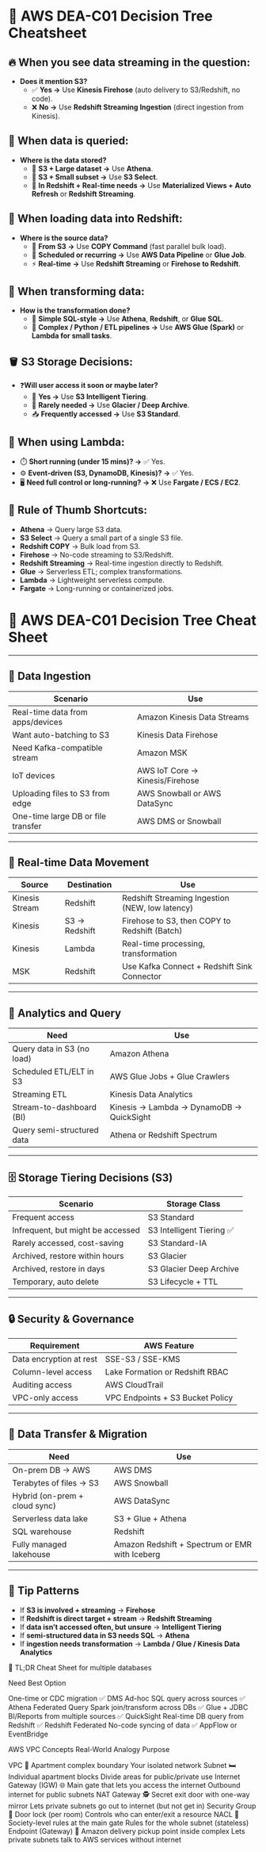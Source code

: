 # 🧠 AWS DEA-C01 Decision Tree Cheatsheet

## 🔥 When you see data streaming in the question:

- **Does it mention S3?**
  - ✅ **Yes →** Use **Kinesis Firehose** (auto delivery to S3/Redshift, no code).
  - ❌ **No →** Use **Redshift Streaming Ingestion** (direct ingestion from Kinesis).

## 🧪 When data is queried:

- **Where is the data stored?**
  - 📂 **S3 + Large dataset →** Use **Athena**.
  - 📂 **S3 + Small subset →** Use **S3 Select**.
  - 🔴 **In Redshift + Real-time needs →** Use **Materialized Views + Auto Refresh** or **Redshift Streaming**.

## 🔄 When loading data into Redshift:

- **Where is the source data?**
  - 📂 **From S3 →** Use **COPY Command** (fast parallel bulk load).
  - 🔁 **Scheduled or recurring →** Use **AWS Data Pipeline** or **Glue Job**.
  - ⚡ **Real-time →** Use **Redshift Streaming** or **Firehose to Redshift**.

## 🧰 When transforming data:

- **How is the transformation done?**
  - 🧪 **Simple SQL-style →** Use **Athena**, **Redshift**, or **Glue SQL**.
  - 🧠 **Complex / Python / ETL pipelines →** Use **AWS Glue (Spark)** or **Lambda for small tasks**.

## 🪣 S3 Storage Decisions:

- ❓**Will user access it soon or maybe later?**
  - 🔁 **Yes →** Use **S3 Intelligent Tiering**.
  - 🧊 **Rarely needed →** Use **Glacier / Deep Archive**.
  - 📥 **Frequently accessed →** Use **S3 Standard**.

## 🤖 When using Lambda:

- ⏱️ **Short running (under 15 mins)? →** ✅ Yes.
- ⚙️ **Event-driven (S3, DynamoDB, Kinesis)? →** ✅ Yes.
- 🖥️ **Need full control or long-running? →** ❌ Use **Fargate / ECS / EC2**.

## 🧠 Rule of Thumb Shortcuts:

- **Athena** → Query large S3 data.
- **S3 Select** → Query a small part of a single S3 file.
- **Redshift COPY** → Bulk load from S3.
- **Firehose** → No-code streaming to S3/Redshift.
- **Redshift Streaming** → Real-time ingestion directly to Redshift.
- **Glue** → Serverless ETL; complex transformations.
- **Lambda** → Lightweight serverless compute.
- **Fargate** → Long-running or containerized jobs.

# 🧠 AWS DEA-C01 Decision Tree Cheat Sheet

---

## 🚀 Data Ingestion

| Scenario                            | Use                                         |
|-------------------------------------|---------------------------------------------|
| Real-time data from apps/devices    | Amazon Kinesis Data Streams                 |
| Want auto-batching to S3            | Kinesis Data Firehose                       |
| Need Kafka-compatible stream        | Amazon MSK                                  |
| IoT devices                         | AWS IoT Core → Kinesis/Firehose             |
| Uploading files to S3 from edge     | AWS Snowball or AWS DataSync                |
| One-time large DB or file transfer  | AWS DMS or Snowball                         |

---

## 🔄 Real-time Data Movement

| Source               | Destination | Use                                                              |
|----------------------|-------------|------------------------------------------------------------------|
| Kinesis Stream       | Redshift    | Redshift Streaming Ingestion (NEW, low latency)                  |
| Kinesis              | S3 → Redshift | Firehose to S3, then COPY to Redshift (Batch)                  |
| Kinesis              | Lambda      | Real-time processing, transformation                             |
| MSK                  | Redshift    | Use Kafka Connect + Redshift Sink Connector                      |

---

## 🧪 Analytics and Query

| Need                               | Use                                                 |
|------------------------------------|------------------------------------------------------|
| Query data in S3 (no load)         | Amazon Athena                                        |
| Scheduled ETL/ELT in S3            | AWS Glue Jobs + Glue Crawlers                       |
| Streaming ETL                      | Kinesis Data Analytics                              |
| Stream-to-dashboard (BI)           | Kinesis → Lambda → DynamoDB → QuickSight           |
| Query semi-structured data         | Athena or Redshift Spectrum                         |

---

## 🗄️ Storage Tiering Decisions (S3)

| Scenario                            | Storage Class                 |
|-------------------------------------|-------------------------------|
| Frequent access                     | S3 Standard                   |
| Infrequent, but might be accessed   | S3 Intelligent Tiering ✅     |
| Rarely accessed, cost-saving        | S3 Standard-IA                |
| Archived, restore within hours      | S3 Glacier                    |
| Archived, restore in days           | S3 Glacier Deep Archive       |
| Temporary, auto delete              | S3 Lifecycle + TTL            |

---

## 🔒 Security & Governance

| Requirement               | AWS Feature                            |
|---------------------------|-----------------------------------------|
| Data encryption at rest   | SSE-S3 / SSE-KMS                        |
| Column-level access       | Lake Formation or Redshift RBAC        |
| Auditing access           | AWS CloudTrail                         |
| VPC-only access           | VPC Endpoints + S3 Bucket Policy       |

---

## 📡 Data Transfer & Migration

| Need                               | Use                                                  |
|------------------------------------|-------------------------------------------------------|
| On-prem DB → AWS                   | AWS DMS                                              |
| Terabytes of files → S3            | AWS Snowball                                         |
| Hybrid (on-prem + cloud sync)      | AWS DataSync                                         |
| Serverless data lake               | S3 + Glue + Athena                                   |
| SQL warehouse                      | Redshift                                             |
| Fully managed lakehouse            | Amazon Redshift + Spectrum or EMR with Iceberg      |

---

## 🧰 Tip Patterns

- If **S3 is involved + streaming** → **Firehose**
- If **Redshift is direct target + stream** → **Redshift Streaming**
- If **data isn’t accessed often, but unsure** → **Intelligent Tiering**
- If **semi-structured data in S3 needs SQL** → **Athena**
- If **ingestion needs transformation** → **Lambda / Glue / Kinesis Data Analytics**

🧠 TL;DR Cheat Sheet for multiple databases

Need	Best Option

One-time or CDC migration	✅ DMS
Ad-hoc SQL query across sources	✅ Athena Federated Query
Spark join/transform across DBs	✅ Glue + JDBC
BI/Reports from multiple sources	✅ QuickSight
Real-time DB query from Redshift	✅ Redshift Federated
No-code syncing of data	✅ AppFlow or EventBridge


AWS VPC Concepts	Real-World Analogy	Purpose

VPC	🏢 Apartment complex boundary	Your isolated network
Subnet	🛏️ Individual apartment blocks	Divide areas for public/private use
Internet Gateway (IGW)	🌐 Main gate that lets you access the internet	Outbound internet for public subnets
NAT Gateway	🕵️ Secret exit door with one-way mirror	Lets private subnets go out to internet (but not get in)
Security Group	🚪 Door lock (per room)	Controls who can enter/exit a resource
NACL	👮 Society-level rules at the main gate	Rules for the whole subnet (stateless)
Endpoint (Gateway)	🛒 Amazon delivery pickup point inside complex	Lets private subnets talk to AWS services without internet